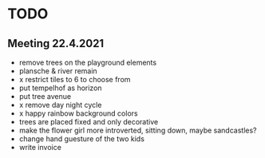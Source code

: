 # TODO



## Meeting 22.4.2021

- remove trees on the playground elements
- plansche & river remain
- x restrict tiles to 6 to choose from
- put tempelhof as horizon
- put tree avenue
- x remove day night cycle
- x happy rainbow background colors
- trees are placed fixed and only decorative
- make the flower girl more introverted, sitting down, maybe sandcastles?
- change hand guesture of the two kids 
- write invoice